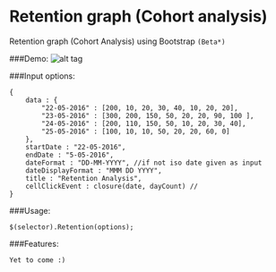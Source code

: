 # Retention graph (Cohort analysis)
Retention graph (Cohort Analysis) using Bootstrap ```(Beta*)```


###Demo:
![alt tag](http://i.imgur.com/uJQTG1Q.png)

###Input options:
```
{
    data : {
        "22-05-2016" : [200, 10, 20, 30, 40, 10, 20, 20],
        "23-05-2016" : [300, 200, 150, 50, 20, 20, 90, 100 ],
        "24-05-2016" : [200, 110, 150, 50, 10, 20, 30, 40],
        "25-05-2016" : [100, 10, 10, 50, 20, 20, 60, 0]
    },
    startDate : "22-05-2016",
    endDate : "5-05-2016",
    dateFormat : "DD-MM-YYYY", //if not iso date given as input
    dateDisplayFormat : "MMM DD YYYY",
    title : "Retention Analysis",
    cellClickEvent : closure(date, dayCount) //
}
```


###Usage:
```
$(selector).Retention(options);
```

###Features:
```
Yet to come :)
```
